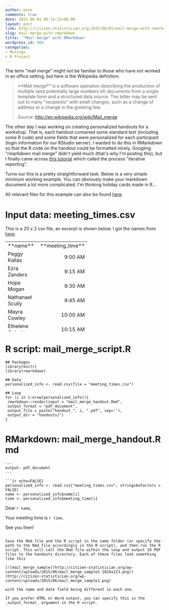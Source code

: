 ```yaml
---
author: mine
comments: true
date: 2015-06-01 08:14:23+00:00
layout: post
link: http://citizen-statistician.org/2015/06/01/mail-merge-with-rmarkdown/
slug: mail-merge-with-rmarkdown
title: '"Mail merge" with RMarkdown'
wordpress_id: 904
categories:
- Musings
- R Project
---
```


The term "mail merge" might not be familiar to those who have not worked in an office setting, but here is the Wikipedia definition:


<blockquote>**Mail merge** is a software operation describing the production of multiple (and potentially large numbers of) documents from a single template form and a structured data source. The letter may be sent out to many "recipients" with small changes, such as a change of address or a change in the greeting line.

Source: http://en.wikipedia.org/wiki/Mail_merge</blockquote>


The other day I was working on creating personalized handouts for a workshop. That is, each handout contained some standard text (including some R code) and some fields that were personalized for each participant (login information for our RStudio server). I wanted to do this in RMarkdown so that the R code on the handout could be formatted nicely. Googling "rmarkdown mail merge" didn't yield much (that's why I'm posting this), but I finally came across [this tutorial](http://reed.edu/data-at-reed/software/R/markdown_multiple_reports.html) which called the process "iterative reporting".

Turns our this is a pretty straightforward task. Below is a _very simple_ minimum working example. You can obviously make your markdown document a lot more complicated. I'm thinking holiday cards made in R...

All relevant files for this example can also be found [here](https://github.com/mine-cetinkaya-rundel/mail_merge).


# Input data: meeting_times.csv


This is a 20 x 2 csv file, an excerpt is shown below. I got the names from [here](http://listofrandomnames.com/).
<table cellpadding="0" width="130" style="border-collapse: collapse; width: 388px; height: 285px;" cellspacing="0" border="0" > 
<tbody >
<tr style="height: 15.0pt;" >

<td width="65" style="height: 15.0pt; width: 65pt;" height="15" >**name**
</td>

<td width="65" style="width: 65pt;" >**meeting_time**
</td>
</tr>
<tr style="height: 15.0pt;" >

<td style="height: 15.0pt;" height="15" >Peggy Kallas
</td>

<td align="right" class="xl63" >9:00 AM
</td>
</tr>
<tr style="height: 15.0pt;" >

<td style="height: 15.0pt;" height="15" >Ezra Zanders
</td>

<td align="right" class="xl63" >9:15 AM
</td>
</tr>
<tr style="height: 15.0pt;" >

<td style="height: 15.0pt;" height="15" >Hope Mogan
</td>

<td align="right" class="xl63" >9:30 AM
</td>
</tr>
<tr style="height: 15.0pt;" >

<td style="height: 15.0pt;" height="15" >Nathanael Scully
</td>

<td align="right" class="xl63" >9:45 AM
</td>
</tr>
<tr style="height: 15.0pt;" >

<td style="height: 15.0pt;" height="15" >Mayra Cowley
</td>

<td align="right" class="xl63" >10:00 AM
</td>
</tr>
<tr style="height: 15.0pt;" >

<td style="height: 15.0pt;" height="15" >Ethelene Oglesbee
</td>

<td align="right" class="xl63" >10:15 AM
</td>
</tr>
<tr style="height: 15.0pt;" >

<td style="height: 15.0pt;" height="15" >...
</td>

<td align="right" class="xl63" >...
</td>
</tr>
</tbody>
</table>


# 




# R script: mail_merge_script.R

```
## Packages
library(knitr)
library(rmarkdown)

## Data
personalized_info <- read.csv(file = "meeting_times.csv")

## Loop
for (i in 1:nrow(personalized_info)){
 rmarkdown::render(input = "mail_merge_handout.Rmd",
 output_format = "pdf_document",
 output_file = paste("handout_", i, ".pdf", sep=''),
 output_dir = "handouts/")
}
```

# RMarkdown: mail_merge_handout.Rmd

```
---
output: pdf_document
---

```{r echo=FALSE}
personalized_info <- read.csv("meeting_times.csv", stringsAsFactors = FALSE)
name <- personalized_info$name[i]
time <- personalized_info$meeting_time[i]
```

Dear `r name`,

Your meeting time is `r time`.

See you then!
```

Save the Rmd file and the R script in the same folder (or specify the path to the Rmd file accordingly in the R script), and then run the R script. This will call the Rmd file within the loop and output 20 PDF files to the handouts directory. Each of these files look something like this

[![mail_merge_sample](http://citizen-statistician.org/wp-content/uploads/2015/06/mail_merge_sample1-1024x223.png)](http://citizen-statistician.org/wp-content/uploads/2015/06/mail_merge_sample1.png)

with the name and date field being different in each one.

If you prefer HTML or Word output, you can specify this in the _output_format_ argument in the R script.
